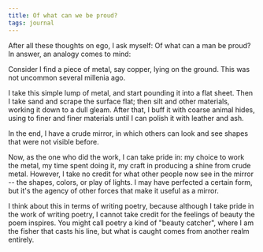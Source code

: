 ```yaml
---
title: Of what can we be proud?
tags: journal
---
```


After all these thoughts on ego, I ask myself: Of what can a man be
proud?  In answer, an analogy comes to mind:

Consider I find a piece of metal, say copper, lying on the ground.  This
was not uncommon several millenia ago.

I take this simple lump of metal, and start pounding it into a flat
sheet.  Then I take sand and scrape the surface flat; then silt and
other materials, working it down to a dull gleam.  After that, I buff it
with coarse animal hides, using to finer and finer materials until I can
polish it with leather and ash.

In the end, I have a crude mirror, in which others can look and see
shapes that were not visible before.

Now, as the one who did the work, I can take pride in: my choice to work
the metal, my time spent doing it, my craft in producing a shine from
crude metal.  However, I take no credit for what other people now see in
the mirror -- the shapes, colors, or play of lights.  I may have
perfected a certain form, but it's the agency of other forces that make
it useful as a mirror.

I think about this in terms of writing poetry, because although I take
pride in the work of writing poetry, I cannot take credit for the
feelings of beauty the poem inspires.  You might call poetry a kind of
"beauty catcher", where I am the fisher that casts his line, but what is
caught comes from another realm entirely.


